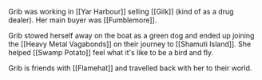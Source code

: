 Grib was working in [[Yar Harbour]] selling [[Gilk]] (kind of as a drug dealer). Her main buyer was [[Fumblemore]]. 

Grib stowed herself away on the boat as a green dog and ended up joining the [[Heavy Metal Vagabonds]] on their journey to [[Shamuti Island]]. She helped [[Swamp Potato]] feel what it's like to be a bird and fly. 

Grib is friends with [[Flamehat]] and travelled back with her to their world. 